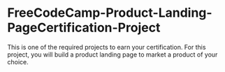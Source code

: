 # FreeCodeCamp-Product-Landing-PageCertification-Project
 This is one of the required projects to earn your certification.  For this project, you will build a product landing page to market a product of your choice.
